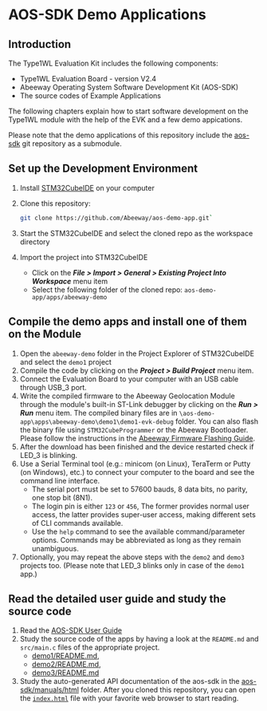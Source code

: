 # AOS-SDK Demo Applications

## Introduction

The Type1WL Evaluation Kit includes the following components:

- Type1WL Evaluation Board - version V2.4
- Abeeway Operating System Software Development Kit (AOS-SDK)
- The source codes of Example Applications

The following chapters explain how to start software development on the Type1WL module with the help of the EVK and a few demo appications.

Please note that the demo applications of this repository include the [aos-sdk](https://github.com/Abeeway/aos-sdk) git repository as a submodule.

## Set up the Development Environment

1. Install [STM32CubeIDE](https://www.st.com/en/development-tools/stm32cubeide.html) on your computer
2. Clone this repository:  

   ```bash
   git clone https://github.com/Abeeway/aos-demo-app.git`
   ```

3. Start the STM32CubeIDE and select the cloned repo as the workspace directory
4. Import the project into STM32CubeIDE
   - Click on the **_File > Import > General > Existing Project Into Workspace_** menu item
   - Select the following folder of the cloned repo: `aos-demo-app/apps/abeeway-demo`

## Compile the demo apps and install one of them on the Module

1. Open the `abeeway-demo` folder in the Project Explorer of STM32CubeIDE and select the `demo1` project
2. Compile the code by clicking on the **_Project > Build Project_** menu item.
3. Connect the Evaluation Board to your computer with an USB cable through USB_3 port.
4. Write the compiled firmware to the Abeeway Geolocation Module through the module's built-in ST-Link debugger by clicking on the **_Run > Run_** menu item. The compiled binary files are in `\aos-demo-app\apps\abeeway-demo\demo1\demo1-evk-debug` folder. You can also flash the binary file using `STM32CubeProgrammer` or the Abeeway Bootloader. Please follow the instructions in the [Abeeway Firmware Flashing Guide](https://github.com/Abeeway/abeeway-geolocation-module/tree/master/docs/Type1WL-EVB_first_flash.md).
5. After the download has been finished and the device restarted check if LED_3 is blinking.
6. Use a Serial Terminal tool (e.g.: minicom (on Linux), TeraTerm or Putty (on Windows), etc.) to connect your computer to the board and see the command line interface.
   - The serial port must be set to 57600 bauds, 8 data bits, no parity, one stop bit (8N1).
   - The login pin is either `123` or `456`, The former provides normal user access, the latter provides super-user access, making different sets of CLI commands available.
   - Use the `help` command to see the available command/parameter options. Commands may be abbreviated as long as they remain unambiguous.
7. Optionally, you may repeat the above steps with the `demo2` and `demo3` projects too. (Please note that LED_3 blinks only in case of the `demo1` app.)

## Read the detailed user guide and study the source code

1. Read the [AOS-SDK User Guide](https://github.com/Abeeway/aos-sdk/blob/main/manuals/AOS-SDK-user_guide.pdf)
2. Study the source code of the apps by having a look at the `README.md` and `src/main.c` files of the appropriate project.
   - [demo1/README.md](https://github.com/Abeeway/aos-demo-app/blob/main/apps/abeeway-demo/demo1/README.md),
   - [demo2/README.md](https://github.com/Abeeway/aos-demo-app/blob/main/apps/abeeway-demo/demo2/README.md),
   - [demo3/README.md](https://github.com/Abeeway/aos-demo-app/blob/main/apps/abeeway-demo/demo3/README.md)
3. Study the auto-generated API documentation of the aos-sdk in the [aos-sdk/manuals/html](https://github.com/Abeeway/aos-sdk/tree/main/manuals/html) folder. After you cloned this repository, you can open the [`index.html`](https://htmlpreview.github.io/?https://github.com/Abeeway/aos-sdk/blob/main/manuals/html/index.html) file with your favorite web browser to start reading.
